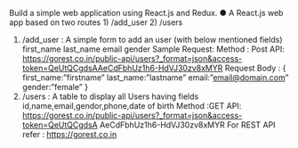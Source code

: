 Build a simple web application using React.js and Redux.
● A React.js web app based on two routes 1) /add_user 2) /users
1) /add_user :
A simple form to add an user (with below mentioned fields)
first_name
last_name
email
gender
Sample Request:
Method : Post
API:
https://gorest.co.in/public-api/users?_format=json&access-token=QeUtQCgdsAAeCdFbhUz1h6-HdVJ30zv8xMYR
Request Body :
{
first_name:”firstname”
last_name:”lastname”
email:”email@domain.com”
gender:”female”
}
2) /users :
A table to display all Users having fields id,name,email,gendor,phone,date of birth
Method :GET
API:
https://gorest.co.in/public-api/users?_format=json&access-token=QeUtQCgdsA
AeCdFbhUz1h6-HdVJ30zv8xMYR
For REST API refer : https://gorest.co.in
